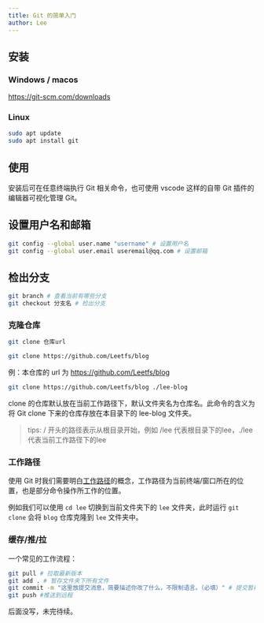 ```yaml
---
title: Git 的简单入门
author: Lee
---
```


## 安装

### Windows / macos

<https://git-scm.com/downloads>

### Linux

```bash
sudo apt update
sudo apt install git
```

## 使用

安装后可在任意终端执行 Git 相关命令，也可使用 vscode 这样的自带 Git 插件的编辑器可视化管理 Git。

## 设置用户名和邮箱

```bash
git config --global user.name "username" # 设置用户名
git config --global user.email useremail@qq.com # 设置邮箱
```

## 检出分支

```bash
git branch # 查看当前有哪些分支
git checkout 分支名 # 检出分支
```

### 克隆仓库

```bash
git clone 仓库url
```

```bash
git clone https://github.com/Leetfs/blog
```

例：本仓库的 url 为 <https://github.com/Leetfs/blog>

```bash
git clone https://github.com/Leetfs/blog ./lee-blog
```

clone 的仓库默认放在当前工作路径下，默认文件夹名为仓库名。此命令的含义为将 Git clone 下来的仓库存放在本目录下的 lee-blog 文件夹。

> tips: / 开头的路径表示从根目录开始，例如 /lee 代表根目录下的lee，./lee 代表当前工作路径下的lee


### 工作路径

使用 Git 时我们需要明白[工作路径](https://zh.wikipedia.org/wiki/%E5%B7%A5%E4%BD%9C%E7%9B%AE%E9%8C%84)的概念，工作路径为当前终端/窗口所在的位置，也是部分命令操作所工作的位置。

例如我们可以使用 `cd lee` 切换到当前文件夹下的 `lee` 文件夹，此时运行 `git clone` 会将 `blog` 仓库克隆到 `lee` 文件夹中。

### 缓存/推/拉

一个常见的工作流程：

```bash
git pull # 拉取最新版本
git add . # 暂存文件夹下所有文件
git commit -m "这里放提交消息，简要描述你改了什么，不限制语言。（必填）" # 提交暂存的修改
git push #推送到远程
```

后面没写，未完待续。

